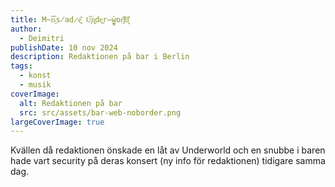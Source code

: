 ```yaml
---
title: M̴̅i͝s͈s̸ad̷e̫̩͊ U̧͞n͚de͚r̶̼̻w̕or͕͡ļͯd͉̦̑
author:
  - Deimitri
publishDate: 10 nov 2024
description: Redaktionen på bar i Berlin
tags:
  - konst
  - musik
coverImage:
  alt: Redaktionen på bar
  src: src/assets/bar-web-noborder.png
largeCoverImage: true
---
```


Kvällen då redaktionen önskade en låt av Underworld och en snubbe i baren hade vart security på deras konsert (ny info för redaktionen) tidigare samma dag.
